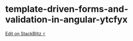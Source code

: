 # template-driven-forms-and-validation-in-angular-ytcfyx

[Edit on StackBlitz ⚡️](https://stackblitz.com/edit/template-driven-forms-and-validation-in-angular-p3prxe)
